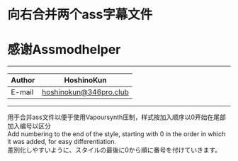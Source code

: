 # 向右合并两个ass字幕文件


# 感谢Assmodhelper

****
|Author|HoshinoKun|
|---|---
|E-mail|hoshinokun@346pro.club
****

用于合并ass文件以便于使用Vapoursynth压制，样式按加入顺序以0开始在尾部加入编号以区分  
Add numbering to the end of the style, starting with 0 in the order in which it was added, for easy differentiation.  
差別化しやすいように、スタイルの最後に0から順に番号を付けていきます。